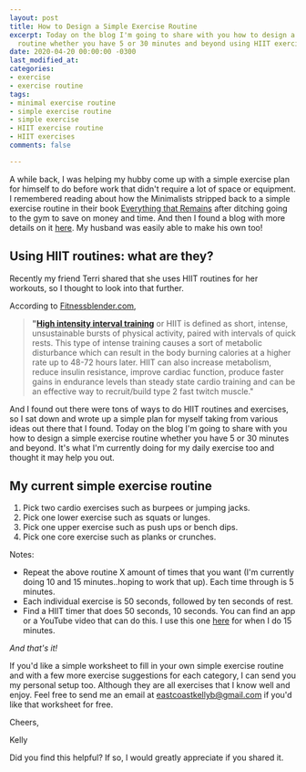 ```yaml
---
layout: post
title: How to Design a Simple Exercise Routine
excerpt: Today on the blog I'm going to share with you how to design a simple exercise
  routine whether you have 5 or 30 minutes and beyond using HIIT exercise routines.
date: 2020-04-20 00:00:00 -0300
last_modified_at: 
categories:
- exercise
- exercise routine
tags:
- minimal exercise routine
- simple exercise routine
- simple exercise
- HIIT exercise routine
- HIIT exercises
comments: false

---
```

A while back, I was helping my hubby come up with a simple exercise plan for himself to do before work that didn't require a lot of space or equipment. I remembered reading about how the Minimalists stripped back to a simple exercise routine in their book [Everything that Remains](https://www.amazon.ca/Everything-That-Remains-Memoir-Minimalists/dp/1938793188) after ditching going to the gym to save on money and time. And then I found a blog with more details on it [here](https://www.theminimalists.com/18min/). My husband was easily able to make his own too! 

## Using HIIT routines: what are they?

Recently my friend Terri shared that she uses HIIT routines for her workouts, so I thought to look into that further. 

According to [Fitnessblender.com](https://www.fitnessblender.com/articles/what-is-hiit-and-how-do-i-use-it-in-my-training), 

> **"**[**High intensity interval training**](https://www.fitnessblender.com/videos/bodyweight-hiit-cardio-workout-sweaty-at-home-cardio-hiit) or HIIT is defined as short, intense, unsustainable bursts of physical activity, paired with intervals of quick rests. This type of intense training causes a sort of metabolic disturbance which can result in the body burning calories at a higher rate up to 48-72 hours later. HIIT can also increase metabolism, reduce insulin resistance, improve cardiac function, produce faster gains in endurance levels than steady state cardio training and can be an effective way to recruit/build type 2 fast twitch muscle."

And I found out there were tons of ways to do HIIT routines and exercises, so I sat down and wrote up a simple plan for myself taking from various ideas out there that I found. Today on the blog I'm going to share with you how to design a simple exercise routine whether you have 5 or 30 minutes and beyond. It's what I'm currently doing for my daily exercise too and thought it may help you out. 

## My current simple exercise routine

1. Pick two cardio exercises such as burpees or jumping jacks.
2. Pick one lower exercise such as squats or lunges.
3. Pick one upper exercise such as push ups or bench dips.
4. Pick one core exercise such as planks or crunches.

Notes:

* Repeat the above routine X amount of times that you want (I'm currently doing 10 and 15 minutes..hoping to work that up). Each time through is 5 minutes.
* Each individual exercise is 50 seconds, followed by ten seconds of rest.
* Find a HIIT timer that does 50 seconds, 10 seconds. You can find an app or a YouTube video that can do this. I use this one [here](https://www.youtube.com/watch?v=-nRDPNGj2EU&list=PL9VK7qHep7EdvuE-Ux_hVKsADmizewBA5&index=2&t=609s) for when I do 15 minutes.

_And that's it!_ 

If you'd like a simple worksheet to fill in your own simple exercise routine and with a few more exercise suggestions for each category, I can send you my personal setup too. Although they are all exercises that I know well and enjoy. Feel free to send me an email at eastcoastkellyb@gmail.com if you'd like that worksheet for free.

Cheers,

Kelly

Did you find this helpful? If so, I would greatly appreciate if you shared it.